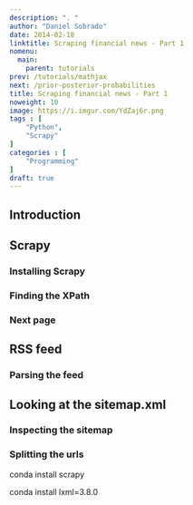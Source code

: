 ```yaml
---
description: ". "
author: "Daniel Sobrado"
date: 2014-02-18
linktitle: Scraping financial news - Part 1
nomenu:
  main:
    parent: tutorials
prev: /tutorials/mathjax
next: /prior-posterior-probabilities
title: Scraping financial news - Part 1
noweight: 10
image: https://i.imgur.com/YdZaj6r.png
tags : [
    "Python",
    "Scrapy"
]
categories : [
    "Programming"
]
draft: true
---
```


## Introduction

## Scrapy
### Installing Scrapy

### Finding the XPath

### Next page

## RSS feed

### Parsing the feed

## Looking at the sitemap.xml

### Inspecting the sitemap

### Splitting the urls





conda install scrapy

conda install lxml=3.8.0